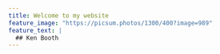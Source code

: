 ```yaml
---
title: Welcome to my website
feature_image: "https://picsum.photos/1300/400?image=989"
feature_text: |
  ## Ken Booth
---
```

